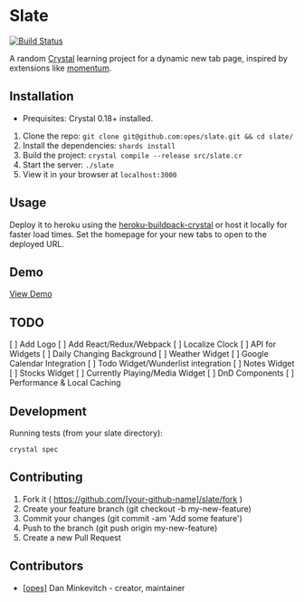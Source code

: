 # Slate
[![Build Status](https://travis-ci.org/opes/slate.svg?branch=master)](https://travis-ci.org/opes/slate)

A random [Crystal](https://crystal-lang.org) learning project for a dynamic new tab page, inspired by extensions like
 [momentum](https://momentumdash.com/).

## Installation

* Prequisites: Crystal 0.18+ installed.

1. Clone the repo: `git clone git@github.com:opes/slate.git && cd slate/`
2. Install the dependencies: `shards install`
3. Build the project: `crystal compile --release src/slate.cr`
4. Start the server: `./slate`
5. View it in your browser at `localhost:3000`

## Usage

Deploy it to heroku using the [heroku-buildpack-crystal](https://github.com/crystal-lang/heroku-buildpack-crystal) or host it locally for faster load times.
Set the homepage for your new tabs to open to the deployed URL.

## Demo

[View Demo](https://slatepage.herokuapp.com)

## TODO

[ ] Add Logo
[ ] Add React/Redux/Webpack
[ ] Localize Clock
[ ] API for Widgets
[ ] Daily Changing Background
[ ] Weather Widget
[ ] Google Calendar Integration
[ ] Todo Widget/Wunderlist integration
[ ] Notes Widget
[ ] Stocks Widget
[ ] Currently Playing/Media Widget
[ ] DnD Components
[ ] Performance & Local Caching

## Development

Running tests (from your slate directory):

`crystal spec`

## Contributing

1. Fork it ( https://github.com/[your-github-name]/slate/fork )
2. Create your feature branch (git checkout -b my-new-feature)
3. Commit your changes (git commit -am 'Add some feature')
4. Push to the branch (git push origin my-new-feature)
5. Create a new Pull Request

## Contributors

- [[opes]](https://github.com/opes) Dan Minkevitch - creator, maintainer
